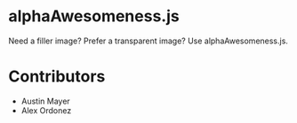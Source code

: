 # alphaAwesomeness.js

Need a filler image? Prefer a transparent image? Use alphaAwesomeness.js.

# Contributors

* Austin Mayer
* Alex Ordonez

